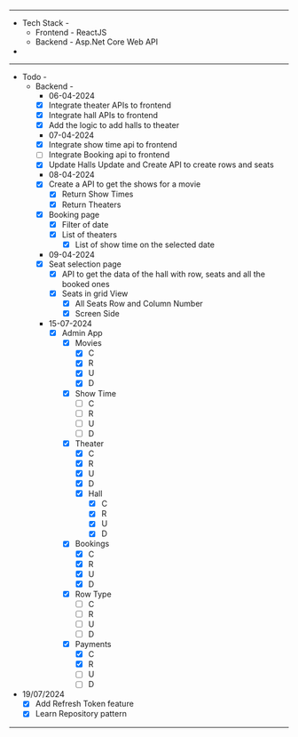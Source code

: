 
---
- Tech Stack -
	- Frontend - ReactJS
	- Backend - Asp.Net Core Web API
- 
---
- Todo - 
	- Backend -
		- 06-04-2024
		- [x] Integrate theater APIs to frontend 
		- [x] Integrate hall APIs to frontend
		- [x] Add the logic to add halls to theater 
		- 07-04-2024
		- [x] Integrate show time api to frontend
		- [ ] Integrate Booking api to frontend
		- [x] Update Halls Update and Create API to create rows and seats

		- 08-04-2024
		- [x] Create a API to get the shows for a movie
			- [x] Return Show Times 
			- [x] Return Theaters
		- [x] Booking page
			- [x] Filter of date
			- [x] List of theaters
				- [x] List of show time on the selected date
		- 09-04-2024
		- [x] Seat selection page
			- [x] API to get the data of the hall with row, seats and all the booked ones
			- [x] Seats in grid View
				- [x] All Seats Row and Column Number
				- [x] Screen Side
		- 15-07-2024
			- [x] Admin App
				- [x] Movies 
					- [x] C
					- [x] R
					- [x] U
					- [x] D
				- [x] Show Time
					- [ ] C
					- [ ] R
					- [ ] U
					- [ ] D
				- [x] Theater
					- [x] C
					- [x] R
					- [x] U
					- [x] D
					- [x] Hall
						- [x] C
						- [x] R
						- [x] U
						- [x] D
				- [x] Bookings
					- [x] C
					- [x] R
					- [x] U
					- [x] D
				- [x] Row Type
					- [ ] C
					- [ ] R
					- [ ] U
					- [ ] D
				- [x] Payments
					- [x] C
					- [x] R
					- [ ] U
					- [ ] D
- 19/07/2024
	- [x] Add Refresh Token feature
	- [x] Learn Repository pattern
---